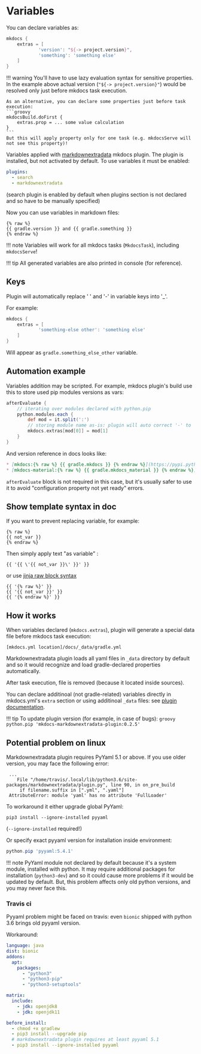 # Variables

You can declare variables as:

```groovy
mkdocs {
    extras = [
            'version': "${-> project.version}",
            'something': 'something else'
    ]
}
```

!!! warning
    You'll have to use lazy evaluation syntax for sensitive properties. In the example above
    actual version (`"${-> project.version}"`) would be resolved only just before mkdocs task execution.
    
    As an alternative, you can declare some properties just before task execution:
    ```groovy
    mkdocsBuild.doFirst {
        extras.prop = ... some value calculation
    }
    ```
    But this will apply property only for one task (e.g. mkdocsServe will not see this property)!

Variables applied with [markdownextradata](https://github.com/rosscdh/mkdocs-markdownextradata-plugin) mkdocs plugin.
The plugin is installed, but not activated by default. To use variables it must be enabled:

```yaml
plugins:
  - search
  - markdownextradata
```

(search plugin is enabled by default when plugins section is not declared and so have to be manually specified)

Now you can use variables in markdown files:

```
{% raw %}
{{ gradle.version }} and {{ gradle.something }}
{% endraw %}
```

!!! note 
    Variables will work for all mkdocs tasks (`MkdocsTask`), including `mkdocsServe`!

!!! tip
    All generated variables are also printed in console (for reference).

## Keys

Plugin will automatically replace ' ' and '-' in variable keys into '_'.

For example:

```groovy
mkdocs {
    extras = [
            'something-else other': 'something else'
    ]
}
```

Will appear as `gradle.something_else_other` variable.

## Automation example

Variables addition may be scripted. For example, mkdocs plugin's build use this to 
store used pip modules versions as vars:

```groovy
afterEvaluate {
    // iterating over modules declared with python.pip
    python.modules.each {
        def mod = it.split(':')
        // storing module name as-is: plugin will auto correct '-' to '_'
        mkdocs.extras[mod[0]] = mod[1]
    }
}
```

And version reference in docs looks like:

```markdown
* [mkdocs:{% raw %} {{ gradle.mkdocs }} {% endraw %}](https://pypi.python.org/pypi/mkdocs)
* [mkdocs-material:{% raw %} {{ gradle.mkdocs_material }} {% endraw %}](https://pypi.python.org/pypi/mkdocs-material)
```

`afterEvaluate` block is not required in this case, but it's usually safer to use it 
to avoid "configuration property not yet ready" errors.

## Show template syntax in doc

If you want to prevent replacing variable, for example:

```
{% raw %}
{{ not_var }}
{% endraw %}
```

Then simply apply text "as variable" :

```
{{ '{{ \'{{ not_var }}\' }}' }}
```

or use [jinja raw block syntax](https://jinja.palletsprojects.com/en/2.11.x/templates/#escaping)

```
{{ '{% raw %}' }}
{{ '{{ not_var }}' }}
{{ '{% endraw %}' }}
```

## How it works

When variables declared (`mkdocs.extras`), plugin will generate a special data file before mkdocs task execution:

```
[mkdocs.yml location]/docs/_data/gradle.yml
```

Markdownextradata plugin loads all yaml files in `_data` directory by default and so it would
recognize and load gradle-declared properties automatically.

After task execution, file is removed (because it located inside sources).

You can declare additinoal (not gradle-related) variables directly in mkdocs.yml's `extra` section
or using additinoal `_data` files: see [plugin documentation](https://github.com/rosscdh/mkdocs-markdownextradata-plugin#use-extra-variables-in-your-markdown-files).

!!! tip
    To update plugin version (for example, in case of bugs): 
    ```groovy
    python.pip 'mkdocs-markdownextradata-plugin:0.2.5'
    ```

## Potential problem on linux

Markdownextradata plugin requires PyYaml 5.1 or above. If you use older version, you may face 
the following error:

```
 ...
    File "/home/travis/.local/lib/python3.6/site-packages/markdownextradata/plugin.py", line 90, in on_pre_build
     if filename.suffix in [".yml", ".yaml"]
 AttributeError: module 'yaml' has no attribute 'FullLoader'
```

To workaround it either upgrade global PyYaml:

```
pip3 install --ignore-installed pyyaml
```

(`--ignore-installed` required!)

Or specify exact pyyaml version for installation inside environment:

```groovy
python.pip 'pyyaml:5.4.1'
```

!!! note
    PyYaml module not declared by default because it's a system module, installed with python.
    It may require additional packages for installation (`python3-dev`) and so it could 
    cause more problems if it would be updated by default.
    But, this problem affects only old python versions, and you may never face this.

### Travis ci

Pyyaml problem might be faced on travis: even `bionic` shipped with python 3.6 brings old pyyaml version.

Workaround:

```yaml
language: java
dist: bionic
addons:
  apt:
    packages:
      - "python3"
      - "python3-pip"
      - "python3-setuptools"

matrix:
  include:
    - jdk: openjdk8
    - jdk: openjdk11

before_install:
  - chmod +x gradlew
  - pip3 install --upgrade pip
  # markdownextradata plugin requires at least pyyaml 5.1
  - pip3 install --ignore-installed pyyaml
```